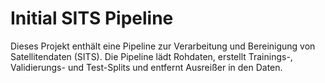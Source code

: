# Initial SITS Pipeline

Dieses Projekt enthält eine Pipeline zur Verarbeitung und Bereinigung von Satellitendaten (SITS). Die Pipeline lädt Rohdaten, erstellt Trainings-, Validierungs- und Test-Splits und entfernt Ausreißer in den Daten.
